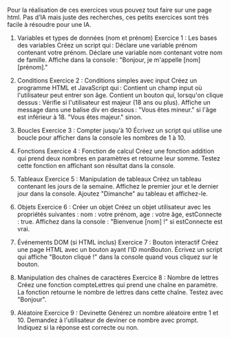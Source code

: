 Pour la réalisation de ces exercices vous pouvez tout faire sur une page html.
Pas d’IA mais juste des recherches, ces petits exercices sont très facile à résoudre pour une IA.


1. Variables et types de données (nom et prénom)
Exercice 1 : Les bases des variables
Créez un script qui :
Déclare une variable prénom contenant votre prénom.
Déclare une variable nom contenant votre nom de famille.
Affiche dans la console :
"Bonjour, je m'appelle [nom] [prénom]."

2. Conditions
Exercice 2 : Conditions simples avec input
Créez un programme HTML et JavaScript qui :
Contient un champ input où l'utilisateur peut entrer son âge.
Contient un bouton qui, lorsqu'on clique dessus :
Vérifie si l'utilisateur est majeur (18 ans ou plus).
Affiche un message dans une balise div en dessous :
"Vous êtes mineur." si l'âge est inférieur à 18.
"Vous êtes majeur." sinon.



3. Boucles
Exercice 3 : Compter jusqu'à 10 Écrivez un script qui utilise une boucle pour afficher dans la console les nombres de 1 à 10.



4. Fonctions
Exercice 4 : Fonction de calcul Créez une fonction addition qui prend deux nombres en paramètres et retourne leur somme. Testez cette fonction en affichant son résultat dans la console.





5. Tableaux
Exercice 5 : Manipulation de tableaux
Créez un tableau contenant les jours de la semaine.
Affichez le premier jour et le dernier jour dans la console.
Ajoutez "Dimanche" au tableau et affichez-le.

6. Objets
Exercice 6 : Créer un objet
Créez un objet utilisateur avec les propriétés suivantes :
nom : votre prénom,
age : votre âge,
estConnecte : true.
Affichez dans la console : "Bienvenue [nom] !" si estConnecte est vrai.

7. Événements DOM (si HTML inclus)
Exercice 7 : Bouton interactif
Créez une page HTML avec un bouton ayant l'ID monBouton.
Écrivez un script qui affiche "Bouton cliqué !" dans la console quand vous cliquez sur le bouton.




8. Manipulation des chaînes de caractères
Exercice 8 : Nombre de lettres
Créez une fonction compteLettres qui prend une chaîne en paramètre.
La fonction retourne le nombre de lettres dans cette chaîne.
Testez avec "Bonjour".







9. Aléatoire
Exercice 9 : Devinette
Générez un nombre aléatoire entre 1 et 10.
Demandez à l'utilisateur de deviner ce nombre avec prompt.
Indiquez si la réponse est correcte ou non.


